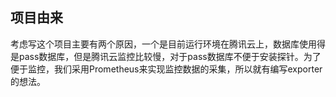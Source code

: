 ## 项目由来
考虑写这个项目主要有两个原因，一个是目前运行环境在腾讯云上，数据库使用得是pass数据库，但是腾讯云监控比较慢，对于pass数据库不便于安装探针。为了便于监控，我们采用Prometheus来实现监控数据的采集，所以就有编写exporter的想法。
